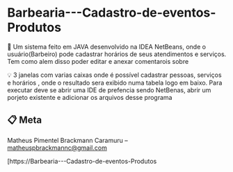 # Barbearia---Cadastro-de-eventos-Produtos
📜 Um sistema feito em JAVA desenvolvido na IDEA NetBeans, onde o usuário(Barbeiro) pode cadastrar horários de seus atendimentos e serviços. Tem como alem disso poder editar e anexar comentarois sobre

💡  3 janelas com varias caixas onde é possível cadastrar pessoas, serviços e horários , onde o resultado sera exibido numa tabela logo em baixo. Para executar deve se abrir uma IDE de prefencia sendo NetBenas, abrir um porjeto existente e adicionar os arquivos desse programa

## 📋 Meta

Matheus Pimentel Brackmann Caramuru –  matheuspbrackmannc@gmail.com


[https://Barbearia---Cadastro-de-eventos-Produtos

